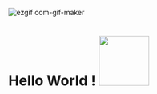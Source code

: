 ![ezgif com-gif-maker](https://user-images.githubusercontent.com/91241827/142215929-09dadbf6-46cd-409b-a237-431191537e0a.gif)


# Hello World ! <img src="https://raw.githubusercontent.com/syedareehaquasar/syedareehaquasar/master/gifs/Hi.gif"  width="100" height="100">
